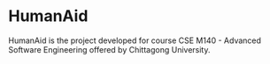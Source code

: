 # HumanAid
HumanAid is the project developed for course CSE M140 - Advanced Software Engineering offered by Chittagong University.

